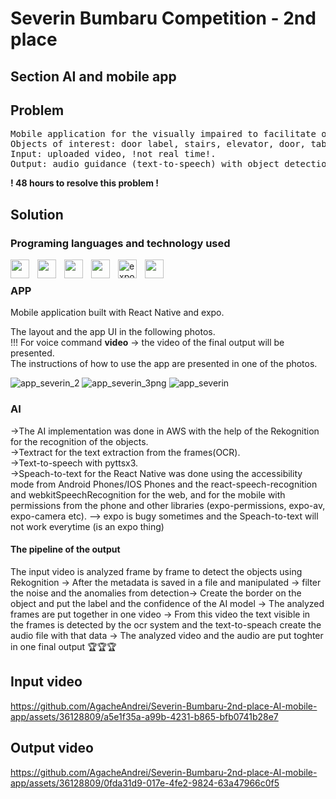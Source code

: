 # Severin Bumbaru Competition - 2nd place 
## Section AI and mobile app
## Problem
<pre>
Mobile application for the visually impaired to facilitate orientation within a facility. 
Objects of interest: door label, stairs, elevator, door, table, person, wall, etc. Text-to-speech and speech-to-text components (in EN or RO). 
Input: uploaded video, !not real time!.
Output: audio guidance (text-to-speech) with object detection and/or object recognition instructions.
</pre>

**! 48 hours to resolve this problem !**

## Solution

### Programing languages and technology used

<img align="left" width="30px" style="padding-right:10px" src="https://cdn.jsdelivr.net/gh/devicons/devicon/icons/python/python-original.svg" />   
<img align="left" width="30px" style="padding-right:10px" src="https://cdn.jsdelivr.net/gh/devicons/devicon/icons/react/react-original.svg" />  
<img align="left" width="30px" style="padding-right:10px" src="https://cdn.jsdelivr.net/gh/devicons/devicon/icons/css3/css3-original.svg" />  
<img align="left" width="30px" style="padding-right:10px" src="https://cdn.jsdelivr.net/gh/devicons/devicon/icons/javascript/javascript-original.svg" />  
<img align="left" alt="expo" width="30px" style="padding-right:10px" src="https://github.com/AgacheAndrei/Severin-Bumbaru-2nd-place-AI-mobile-app/assets/36128809/e96b701a-e582-48a7-8dfe-3ea608c39b2d">
<img align="left" width="30px" style="padding-right:10px" src="https://github.com/AgacheAndrei/Severin-Bumbaru-2nd-place-AI-mobile-app/assets/36128809/798da42a-8b3c-4fb2-9b20-3aced1fd5e1c" />  

<br>  

### APP
Mobile application built with React Native and expo. 

The layout and the app UI in the following photos.
<br>
!!! For voice command  **video** -> the video of the final output will be presented.
<br>
The instructions of how to use the app are presented in one of the photos.

![app_severin_2](https://github.com/AgacheAndrei/Severin-Bumbaru-2nd-place-AI-mobile-app/assets/36128809/113f465d-b508-445b-9c8a-65f0f4702c98)
![app_severin_3png](https://github.com/AgacheAndrei/Severin-Bumbaru-2nd-place-AI-mobile-app/assets/36128809/b9fe5039-536f-4280-ab0b-4b34aa88dd9a)
![app_severin](https://github.com/AgacheAndrei/Severin-Bumbaru-2nd-place-AI-mobile-app/assets/36128809/eb738e58-125b-4750-a0af-284a7f4b4045)

### AI
->The AI implementation was done in AWS with the help of the Rekognition for the recognition of the objects.
<br> 
->Textract for the text extraction from the frames(OCR).
<br> 
->Text-to-speech with pyttsx3.
<br> 
->Speach-to-text for the React Native was done using the accessibility mode from Android Phones/IOS Phones and the react-speech-recognition and webkitSpeechRecognition for the web, and for the mobile with permissions from the phone and other libraries (expo-permissions, expo-av, expo-camera etc). --> expo is bugy sometimes and the Speach-to-text will not work everytime (is an expo thing)

#### The pipeline of the output
The input video is analyzed frame by frame to detect the objects using Rekognition -> After the metadata is saved in a file and manipulated -> filter the noise and the anomalies from detection-> Create the border on the object and put the label and the confidence of the AI model -> The analyzed frames are put together in one video -> From this video the text visible in the frames is detected by the ocr system and the text-to-speach create the audio file with that data -> The analyzed video and the audio are put toghter in one final output 🏆🏆🏆


## Input video
https://github.com/AgacheAndrei/Severin-Bumbaru-2nd-place-AI-mobile-app/assets/36128809/a5e1f35a-a99b-4231-b865-bfb0741b28e7

## Output video
https://github.com/AgacheAndrei/Severin-Bumbaru-2nd-place-AI-mobile-app/assets/36128809/0fda31d9-017e-4fe2-9824-63a47966c0f5 




